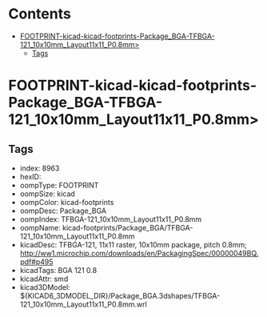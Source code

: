 



Contents
========

* [FOOTPRINT-kicad-kicad-footprints-Package_BGA-TFBGA-121_10x10mm_Layout11x11_P0.8mm>](#footprint-kicad-kicad-footprints-package_bga-tfbga-121_10x10mm_layout11x11_p08mm)
	* [Tags](#tags)

# FOOTPRINT-kicad-kicad-footprints-Package_BGA-TFBGA-121_10x10mm_Layout11x11_P0.8mm>

## Tags

- index: 8963
- hexID: 
- oompType: FOOTPRINT
- oompSize: kicad
- oompColor: kicad-footprints
- oompDesc: Package_BGA
- oompIndex: TFBGA-121_10x10mm_Layout11x11_P0.8mm
- oompName: kicad-footprints/Package_BGA/TFBGA-121_10x10mm_Layout11x11_P0.8mm
- kicadDesc: TFBGA-121, 11x11 raster, 10x10mm package, pitch 0.8mm; http://ww1.microchip.com/downloads/en/PackagingSpec/00000049BQ.pdf#p495
- kicadTags: BGA 121 0.8
- kicadAttr: smd
- kicad3DModel: ${KICAD6_3DMODEL_DIR}/Package_BGA.3dshapes/TFBGA-121_10x10mm_Layout11x11_P0.8mm.wrl

